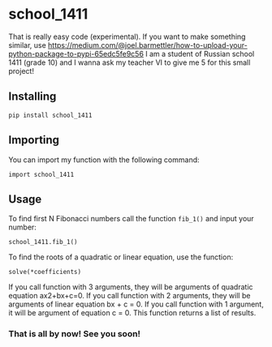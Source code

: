 # school_1411
That is really easy code (experimental). If you want to make something similar, use https://medium.com/@joel.barmettler/how-to-upload-your-python-package-to-pypi-65edc5fe9c56 I am a student of Russian school 1411 (grade 10) and I wanna ask my teacher VI to give me 5 for this small project!
 ## Installing
    pip install school_1411
 ## Importing
  You can import my function with the following command: 
 ```
 import school_1411
 ```
 ## Usage
  To find first N Fibonacci numbers call the function `fib_1()` and input your number:
  ```
  school_1411.fib_1()
  ```
  To find the roots of a quadratic or linear equation, use the function:
  ```
  solve(*coefficients)
  ```
  If you call function with 3 arguments, they will be arguments of quadratic equation ax2+bx+c=0. 
  If you call function with 2 arguments, they will be arguments of linear equation bx + c = 0. 
  If you call function with 1 argument, it will be argument of equation c = 0. 
  This function returns a list of results.
   ### That is all by now! See you soon!
